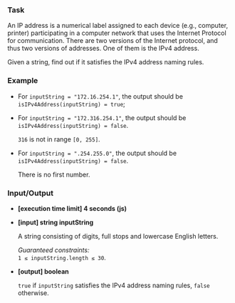 ### Task

An IP address is a numerical label assigned to each device (e.g., computer, printer) participating in a computer network that uses the Internet Protocol for communication. There are two versions of the Internet protocol, and thus two versions of addresses. One of them is the IPv4 address.

Given a string, find out if it satisfies the IPv4 address naming rules.

### Example

- For `inputString = "172.16.254.1"`, the output should be  
  `isIPv4Address(inputString) = true`;
- For `inputString = "172.316.254.1"`, the output should be  
  `isIPv4Address(inputString) = false`.

  `316` is not in range `[0, 255]`.

- For `inputString = ".254.255.0"`, the output should be  
  `isIPv4Address(inputString) = false`.

  There is no first number.

### Input/Output

- **[execution time limit] 4 seconds (js)**
- **[input] string inputString**

  A string consisting of digits, full stops and lowercase English letters.

  _Guaranteed constraints:_  
  `1 ≤ inputString.length ≤ 30`.

- **[output] boolean**

  `true` if `inputString` satisfies the IPv4 address naming rules, `false` otherwise.
